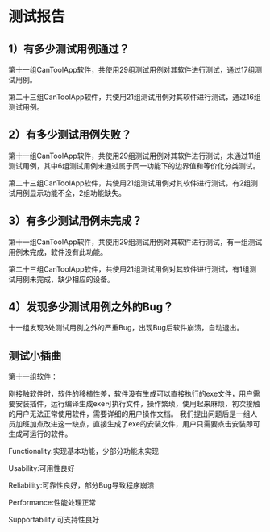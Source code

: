 # 测试报告 #
 



## 1）有多少测试用例通过？ ##
   第十一组CanToolApp软件，共使用29组测试用例对其软件进行测试，通过17组测试用例。

   第二十三组CanToolApp软件，共使用21组测试用例对其软件进行测试，通过16组测试用例。
## 2）有多少测试用例失败？ ##
   第十一组CanToolApp软件，共使用29组测试用例对其软件进行测试，未通过11组测试用例，其中6组测试用例未通过属于同一功能下的边界值和等价化分类测试。

   第二十三组CanToolApp软件，共使用21组测试用例对其软件进行测试，有2组测试用例显示功能不全，2组功能缺失。

## 3）有多少测试用例未完成？ ##
   第十一组CanToolApp软件，共使用29组测试用例对其软件进行测试，有一组测试用例未完成，软件没有此功能。

   第二十三组CanToolApp软件，共使用21组测试用例对其软件进行测试，有1组测试用例未完成，缺少相应的设备。
## 4）发现多少测试用例之外的Bug？ ##
   十一组发现3处测试用例之外的严重Bug，出现Bug后软件崩溃，自动退出。


## 测试小插曲 ##

第十一组软件：

   刚接触软件时，软件的移植性差，软件没有生成可以直接执行的exe文件，用户需要安装插件，运行编译生成exe可执行文件，操作繁琐，使用起来麻烦，初次接触的用户无法正常使用软件，需要详细的用户操作文档。
   我们提出问题后是一组人员加班加点改进这一缺点，直接生成了exe的安装文件，用户只需要点击安装即可生成可运行的软件。



Functionality:实现基本功能，少部分功能未实现

Usability:可用性良好

Reliability:可靠性良好，部分Bug导致程序崩溃

Performance:性能处理正常

Supportability:可支持性良好
